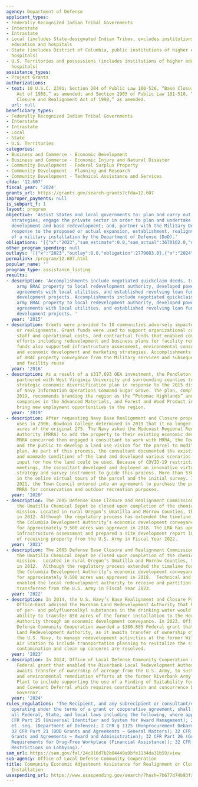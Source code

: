 ```yaml
---
agency: Department of Defense
applicant_types:
- Federally Recognized Indian Tribal Governments
- Interstate
- Intrastate
- Local (includes State-designated Indian Tribes, excludes institutions of higher
  education and hospitals
- State (includes District of Columbia, public institutions of higher education and
  hospitals)
- U.S. Territories and possessions (includes institutions of higher education and
  hospitals)
assistance_types:
- Project Grants
authorizations:
- text: 10 U.S.C. 2391; Section 204 of Public Law 100-526, “Base Closure and Realignment
    Act of 1988,” as amended; and Section 2905 of Public Law 101-510, “Defense Base
    Closure and Realignment Act of 1990,” as amended.
  url: null
beneficiary_types:
- Federally Recognized Indian Tribal Governments
- Interstate
- Intrastate
- Local
- State
- U.S. Territories
categories:
- Business and Commerce - Economic Development
- Business and Commerce - Economic Injury and Natural Disaster
- Community Development - Federal Surplus Property
- Community Development - Planning and Research
- Community Development - Technical Assistance and Services
cfda: '12.607'
fiscal_year: '2024'
grants_url: https://grants.gov/search-grants?cfda=12.607
improper_payments: null
is_subpart_f: 1
layout: program
objective: 'Assist States and local governments to: plan and carry out adjustment
  strategies; engage the private sector in order to plan and undertake community economic
  development and base redevelopment; and, partner with the Military Departments in
  response to the proposed or actual expansion, establishment, realignment or closure
  of a military installation by the Department of Defense (DoD).'
obligations: '[{"x":"2023","sam_estimate":0.0,"sam_actual":3670102.0,"usa_spending_actual":2779083.0},{"x":"2024","sam_estimate":0.0,"sam_actual":5360259.0,"usa_spending_actual":4072735.0},{"x":"2025","sam_estimate":0.0,"sam_actual":1000000.0,"usa_spending_actual":0.0}]'
other_program_spending: null
outlays: '[{"x":"2023","outlay":0.0,"obligation":2779083.0},{"x":"2024","outlay":0.0,"obligation":4072735.0},{"x":"2025","outlay":0.0,"obligation":0.0}]'
permalink: /program/12.607.html
popular_name: ''
program_type: assistance_listing
results:
- description: 'Accomplishments include negotiated quickclaim deeds, transferring
    army BRAC property to local redevelopment authority, developed power purchase
    agreements with local utilities, and established revolving loan funds for economic
    development projects. Accomplishments include negotiated quickclaim deeds, transferring
    army BRAC property to local redevelopment authority, developed power purchase
    agreements with local utilities, and established revolving loan funds for economic
    development projects. '
  year: '2015'
- description: Grants were provided to 18 communities adversely impacted by base closures
    or realignments. Grant funds were used to support organizational costs, including
    staff and operational costs, and contractual funds that enabled community planning
    efforts including redevelopment and business plans for facility reuse. Contractual
    funds also supported infrastructure assessment, environmental consulting services,
    and economic development and marketing strategies. Accomplishments include completion
    of BRAC property conveyance from the Military services and subsequent job creation
    and facility reuse
  year: '2016'
- description: As a result of a $317,693 OEA investment, the Pendleton County Commission
    partnered with West Virginia University and surrounding counties to prepare a
    strategic economic diversification plan in response to the 2015 disestablishment
    of Navy Information Operations Command Sugar Grove. The plan, completed in September
    2019, recommends branding the region as the “Potomac Highlands” and targeting
    companies in the Advanced Materials, and Forest and Wood Product industries to
    bring new employment opportunities to the region.
  year: '2019'
- description: After requesting Navy Base Realignment and Closure property for educational
    uses in 2006, Bowdoin College determined in 2019 that it no longer needed 144
    acres of the original 275. The Navy asked the Midcoast Regional Redevelopment
    Authority (MRRA) to add the property to their existing economic development conveyance.
    MRRA concurred then engaged a consultant to work with MRRA, the Town of Brunswick,
    and the public to develop a land use vision for the parcel to modify the existing
    plan. As part of this process, the consultant documented the existing natural
    and manmade conditions of the land and developed various scenarios based on public
    input for how the land could be used. Because of COVID-19 restrictions on public
    meetings, the consultant developed and deployed an innovative virtual public engagement
    strategy and survey instrument to guide this process. More than 530 people participated
    in the online virtual tours of the parcel and the initial survey. In February
    2021, the Town Council entered into an agreement to purchase the property from
    MRRA for conservation and outdoor recreation purposes.
  year: '2020'
- description: The 2005 Defense Base Closure and Realignment Commission recommended
    the Umatilla Chemical Depot be closed upon completion of the chemical demilitarization
    mission. Located in rural Oregon’s Umatilla and Morrow Counties, the depot closed
    in 2012. Although the regulatory process has extended the timeline for conveyance,
    the Columbia Development Authority’s economic development conveyance application
    for approximately 9,500 acres was approved in 2018. The LRA has updated their
    infrastructure assessment and prepared a site development report in anticipation
    of receiving property from the U.S. Army in Fiscal Year 2022.
  year: '2021'
- description: The 2005 Defense Base Closure and Realignment Commission recommended
    the Umatilla Chemical Depot be closed upon completion of the chemical demilitarization
    mission.  Located in rural Oregon’s Umatilla and Morrow Counties, the depot closed
    in 2012.  Although the regulatory process extended the timeline for conveyance,
    the Columbia Development Authority’s economic development conveyance application
    for approximately 9,500 acres was approved in 2018.  Technical and financial assistance
    enabled the local redevelopment authority to receive and partition 9,511 acres
    transferred from the U.S. Army in Fiscal Year 2023.
  year: '2022'
- description: In 2014, the U.S. Navy’s Base Realignment and Closure Program Management
    Office-East advised the Horsham Land Redevelopment Authority that high levels
    of per- and polyfluoroalkyl substances in the drinking water would impact their
    ability to transfer 850 acres of the former installation to the Horsham Land Redevelopment
    Authority through an economic development conveyance. In 2023, Office of Local
    Defense Community Cooperation awarded a $380,885 Federal grant that enabled Horsham
    Land Redevelopment Authority, as it awaits transfer of ownership of acreage from
    the U.S. Navy, to manage redevelopment activities at the former Willow Grove Naval
    Air Station to include transportation planning to revitalize the site once PFAS
    contamination and clean up concerns are resolved.
  year: '2023'
- description: In 2024, Office of Local Defense Community Cooperation awarded a $285,077
    Federal grant that enabled the Riverbank Local Redevelopment Authority, as it
    awaits transfer of ownership of acreage from the U.S. Army, to sustain redevelopment
    and environmental remediation efforts at the former Riverbank Army Ammunition
    Plant to include supporting the use of a Finding of Suitability for Early Transfer
    and Covenant Deferral which requires coordination and concurrence by the California
    Governor.
  year: '2024'
rules_regulations: 'The Recipient, and any subrecipient or consultant/contractor,
  operating under the terms of a grant or cooperative agreement, shall comply with
  all Federal, State, and local laws including the following, where applicable: 2
  CFR Part 25 (Universal Identifier and System for Award Management); 2 CFR Part 1100,
  et. seq. (Department of Defense); 2 CFR § 1125 (Nonprocurement Debarment and Suspension);
  32 CFR Part 21 (DOD Grants and Agreements – General Matters); 32 CFR Part 22 (DOD
  Grants and Agreements – Award and Administration); 32 CFR Part 26 (Governmentwide
  Requirements for Drug-Free Workplace (Financial Assistance)); 32 CFR Part 28 (New
  Restrictions on Lobbying).'
sam_url: https://sam.gov/fal/24c816d7b2b04449a9bfe1134da31b59/view
sub-agency: Office of Local Defense Community Cooperation
title: Community Economic Adjustment Assistance for Realignment or Closure of a Military
  Installation
usaspending_url: https://www.usaspending.gov/search/?hash=7b677d74b93fa9da5b104f795ecbdc8c
---
```

